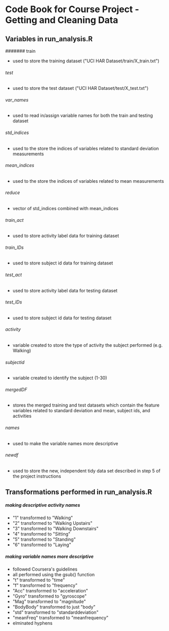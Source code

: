 # Code Book for Course Project - Getting and Cleaning Data

## Variables in run_analysis.R

####### train
* used to store the training dataset ("UCI HAR Dataset/train/X_train.txt")

###### test
* used to store the test dataset ("UCI HAR Dataset/test/X_test.txt")

###### var_names
* used to read in/assign variable names for both the train and testing dataset 

###### std_indices
* used to the store the indices of variables related to standard deviation measurements

###### mean_indices
* used to the store the indices of variables related to mean measurements

###### reduce
* vector of std_indices combined with mean_indices

###### train_act 
* used to store activity label data for training dataset

###### train_IDs
* used to store subject id data for training dataset

###### test_act 
* used to store activity label data for testing dataset

###### test_IDs
* used to store subject id data for testing dataset

###### activity
* variable created to store the type of activity the subject performed (e.g. Walking)

###### subjectid
* variable created to identify the subject (1-30)

###### mergedDF 
* stores the merged training and test datasets which contain the feature variables related to   standard deviation and mean,  subject ids, and activities

###### names
* used to make the variable names more descriptive 

###### newdf
* used to store the new, independent tidy data set described in step 5 of the project instructions

## Transformations performed in run_analysis.R

##### making descriptive activity names
* "1" transformed to "Walking"
* "2" transformed to "Walking Upstairs"
* "3" transformed to "Walking Downstairs"
* "4" transformed to "Sitting"
* "5" transformed to "Standing"
* "6" transformed to "Laying"

##### making variable names more descriptive
* followed Coursera's guidelines
* all performed using the gsub() function 
* "t" transformed to "time"
* "f" transformed to "frequency"
* "Acc" transformed to "acceleration"
* "Gyro" transformed to "gyroscope"
* "Mag" transformed to "magnitude"
* "BodyBody" transformed to just "body"
* "std" transformed to "standarddeviation"
* "meanFreq" transformed to "meanfrequency"
* elminated hyphens







